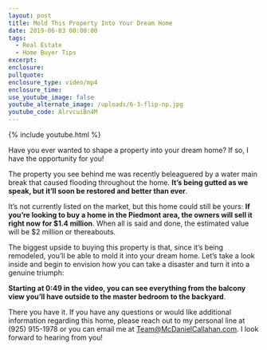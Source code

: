 ```yaml
---
layout: post
title: Mold This Property Into Your Dream Home
date: 2019-06-03 00:00:00
tags:
  - Real Estate
  - Home Buyer Tips
excerpt:
enclosure:
pullquote:
enclosure_type: video/mp4
enclosure_time:
use_youtube_image: false
youtube_alternate_image: /uploads/6-3-flip-np.jpg
youtube_code: AlrvcuiBn4M
---
```


{% include youtube.html %}

Have you ever wanted to shape a property into your dream home? If so, I have the opportunity for you\!

The property you see behind me was recently beleaguered by a water main break that caused flooding throughout the home. **It’s being gutted as we speak, but it’ll soon be restored and better than ever**.

It’s not currently listed on the market, but this home could still be yours: **If you’re looking to buy a home in the Piedmont area, the owners will sell it right now for $1.4 million**. When all is said and done, the estimated value will be $2 million or thereabouts.

The biggest upside to buying this property is that, since it’s being remodeled, you’ll be able to mold it into your dream home. Let’s take a look inside and begin to envision how you can take a disaster and turn it into a genuine triumph:

**Starting at 0:49 in the video, you can see everything from the balcony view you’ll have outside to the master bedroom to the backyard**.

There you have it. If you have any questions or would like additional information regarding this home, please reach out to my personal line at (925) 915-1978 or you can email me at [Team@McDanielCallahan.com](mailto:Team@McDanielCallahan.com). I look forward to hearing from you\!